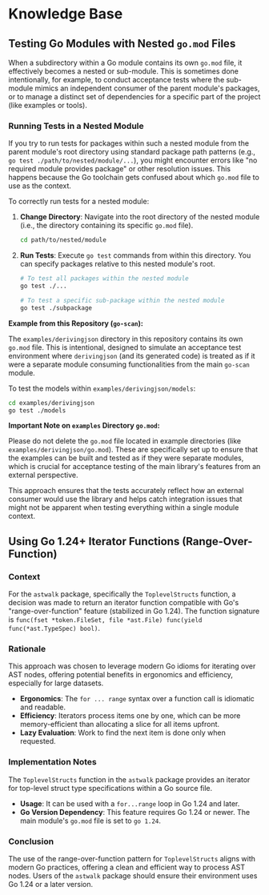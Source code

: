 # Knowledge Base

## Testing Go Modules with Nested `go.mod` Files

When a subdirectory within a Go module contains its own `go.mod` file, it effectively becomes a nested or sub-module. This is sometimes done intentionally, for example, to conduct acceptance tests where the sub-module mimics an independent consumer of the parent module's packages, or to manage a distinct set of dependencies for a specific part of the project (like examples or tools).

### Running Tests in a Nested Module

If you try to run tests for packages within such a nested module from the parent module's root directory using standard package path patterns (e.g., `go test ./path/to/nested/module/...`), you might encounter errors like "no required module provides package" or other resolution issues. This happens because the Go toolchain gets confused about which `go.mod` file to use as the context.

To correctly run tests for a nested module:

1.  **Change Directory**: Navigate into the root directory of the nested module (i.e., the directory containing its specific `go.mod` file).
    ```bash
    cd path/to/nested/module
    ```

2.  **Run Tests**: Execute `go test` commands from within this directory. You can specify packages relative to this nested module's root.
    ```bash
    # To test all packages within the nested module
    go test ./...

    # To test a specific sub-package within the nested module
    go test ./subpackage
    ```

**Example from this Repository (`go-scan`):**

The `examples/derivingjson` directory in this repository contains its own `go.mod` file. This is intentional, designed to simulate an acceptance test environment where `derivingjson` (and its generated code) is treated as if it were a separate module consuming functionalities from the main `go-scan` module.

To test the models within `examples/derivingjson/models`:

```bash
cd examples/derivingjson
go test ./models
```

**Important Note on `examples` Directory `go.mod`:**

Please do not delete the `go.mod` file located in example directories (like `examples/derivingjson/go.mod`). These are specifically set up to ensure that the examples can be built and tested as if they were separate modules, which is crucial for acceptance testing of the main library's features from an external perspective.

This approach ensures that the tests accurately reflect how an external consumer would use the library and helps catch integration issues that might not be apparent when testing everything within a single module context.

## Using Go 1.24+ Iterator Functions (Range-Over-Function)

### Context

For the `astwalk` package, specifically the `ToplevelStructs` function, a decision was made to return an iterator function compatible with Go's "range-over-function" feature (stabilized in Go 1.24). The function signature is `func(fset *token.FileSet, file *ast.File) func(yield func(*ast.TypeSpec) bool)`.

### Rationale

This approach was chosen to leverage modern Go idioms for iterating over AST nodes, offering potential benefits in ergonomics and efficiency, especially for large datasets.

- **Ergonomics**: The `for ... range` syntax over a function call is idiomatic and readable.
- **Efficiency**: Iterators process items one by one, which can be more memory-efficient than allocating a slice for all items upfront.
- **Lazy Evaluation**: Work to find the next item is done only when requested.

### Implementation Notes

The `ToplevelStructs` function in the `astwalk` package provides an iterator for top-level struct type specifications within a Go source file.

- **Usage**: It can be used with a `for...range` loop in Go 1.24 and later.
- **Go Version Dependency**: This feature requires Go 1.24 or newer. The main module's `go.mod` file is set to `go 1.24`.

### Conclusion

The use of the range-over-function pattern for `ToplevelStructs` aligns with modern Go practices, offering a clean and efficient way to process AST nodes. Users of the `astwalk` package should ensure their environment uses Go 1.24 or a later version.
